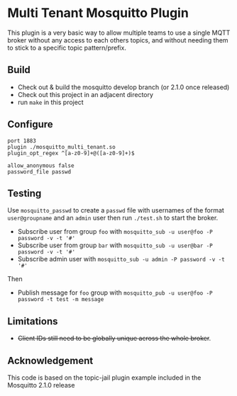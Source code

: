 # Multi Tenant Mosquitto Plugin

This plugin is a very basic way to allow multiple teams to use a single MQTT broker without 
any access to each others topics, and without needing them to stick to a specific topic 
pattern/prefix.

## Build

- Check out & build the mosquitto develop branch (or 2.1.0 once released)
- Check out this project in an adjacent directory
- run `make` in this project


## Configure

```
port 1883
plugin ./mosquitto_multi_tenant.so
plugin_opt_regex ^[a-z0-9]+@([a-z0-9]+)$

allow_anonymous false
password_file passwd
```

## Testing

Use `mosquitto_passwd` to create a `passwd` file with usernames of the format `user@groupname`
and an `admin` user then run `./test.sh` to start the broker.

 - Subscribe user from group `foo` with `mosquitto_sub -u user@foo -P password -v -t '#'`
 - Subscribe user from group `bar` with `mosquitto_sub -u user@bar -P password -v -t '#'`
 - Subscribe admin user with `mosquitto_sub -u admin -P password -v -t '#'`

Then

 - Publish message for `foo` group with `mosquitto_pub -u user@foo -P password -t test -m message`

## Limitations

 - ~~Client IDs still need to be globally unique across the whole broker~~.

## Acknowledgement

This code is based on the topic-jail plugin example included in the Mosquitto 2.1.0 release
